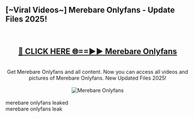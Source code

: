 <h2>[~Viral Videos~] Merebare Onlyfans - Update Files 2025!</h2>
<br>
<div align="center">
<h2><a href="https://betterlinks.top/A2PfLJ" rel="nofollow">🔴 CLICK HERE 🌐==►► Merebare Onlyfans</a></h2>
<br>
Get Merebare Onlyfans and all content. Now you can access all videos and pictures of Merebare Onlyfans. New Updated Files 2025!
<br>
<br>
<a href="https://betterlinks.top/A2PfLJ" rel="nofollow" data-target="animated-image.originalLink"><img src="https://i.ibb.co.com/WyWwxjT/player-gif2.gif" alt="Merebare Onlyfans" style="max-width: 100%; display: inline-block;" data-target="animated-image.originalImage"></a>
</div>
<br>
merebare onlyfans leaked<br>
merebare onlyfans leak